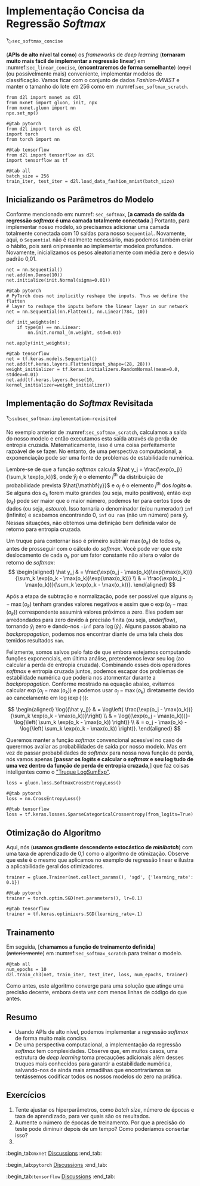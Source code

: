 # Implementação Concisa da Regressão *Softmax*
:label:`sec_softmax_concise`



(**APIs de alto nível tal como**)
os *frameworks* de *deep learning*
(**tornaram muito mais fácil de implementar a regressão linear**)
em :numref:`sec_linear_concise`,
(**encontraremos de forma semelhante**) (~~aqui~~) (ou possivelmente mais)
conveniente, implementar modelos de classificação. Vamos ficar com o conjunto de dados *Fashion-MNIST*
e manter o tamanho do lote em 256 como em :numref:`sec_softmax_scratch`.

```{.python .input}
from d2l import mxnet as d2l
from mxnet import gluon, init, npx
from mxnet.gluon import nn
npx.set_np()
```

```{.python .input}
#@tab pytorch
from d2l import torch as d2l
import torch
from torch import nn
```

```{.python .input}
#@tab tensorflow
from d2l import tensorflow as d2l
import tensorflow as tf
```

```{.python .input}
#@tab all
batch_size = 256
train_iter, test_iter = d2l.load_data_fashion_mnist(batch_size)
```

## Inicializando os Parâmetros do Modelo

Conforme mencionado em: numref: `sec_softmax`,
[**a camada de saída da regressão *softmax*
é uma camada totalmente conectada.**]
Portanto, para implementar nosso modelo,
só precisamos adicionar uma camada totalmente conectada
com 10 saídas para nosso `Sequential`.
Novamente, aqui, o `Sequential` não é realmente necessário,
mas podemos também criar o hábito, pois será onipresente
ao implementar modelos profundos.
Novamente, inicializamos os pesos aleatoriamente
com média zero e desvio padrão 0,01.

```{.python .input}
net = nn.Sequential()
net.add(nn.Dense(10))
net.initialize(init.Normal(sigma=0.01))
```

```{.python .input}
#@tab pytorch
# PyTorch does not implicitly reshape the inputs. Thus we define the flatten
# layer to reshape the inputs before the linear layer in our network
net = nn.Sequential(nn.Flatten(), nn.Linear(784, 10))

def init_weights(m):
    if type(m) == nn.Linear:
        nn.init.normal_(m.weight, std=0.01)

net.apply(init_weights);
```

```{.python .input}
#@tab tensorflow
net = tf.keras.models.Sequential()
net.add(tf.keras.layers.Flatten(input_shape=(28, 28)))
weight_initializer = tf.keras.initializers.RandomNormal(mean=0.0, stddev=0.01)
net.add(tf.keras.layers.Dense(10, kernel_initializer=weight_initializer))
```

## Implementação do *Softmax* Revisitada
:label:`subsec_softmax-implementation-revisited`


No exemplo anterior de :numref:`sec_softmax_scratch`,
calculamos a saída do nosso modelo
e então executamos esta saída através da perda de entropia cruzada.
Matematicamente, isso é uma coisa perfeitamente razoável de se fazer.
No entanto, de uma perspectiva computacional,
a exponenciação pode ser uma fonte de problemas de estabilidade numérica.

Lembre-se de que a função *softmax* calcula
$\hat y_j = \frac{\exp(o_j)}{\sum_k \exp(o_k)}$,
onde $\hat y_j$ é o elemento $j^\mathrm{th}$ da distribuição de probabilidade prevista $\hat{\mathbf{y}}$
e $o_j$ é o elemento $j^\mathrm{th}$ dos *logits*
$\mathbf{o}$.
Se alguns dos $o_k$ forem muito grandes (ou seja, muito positivos),
então $\exp(o_k)$ pode ser maior que o maior número,
podemos ter para certos tipos de dados (ou seja, *estouro*).
Isso tornaria o denominador (e/ou numerador) `inf` (infinito)
e acabamos encontrando 0, `inf` ou` nan` (não um número) para $\hat y_j$.
Nessas situações, não obtemos uma definição bem definida
valor de retorno para entropia cruzada.


Um truque para contornar isso é primeiro subtrair $\max(o_k)$
de todos $o_k$ antes de prosseguir com o cálculo do *softmax*.
Você pode ver que este deslocamento de cada $o_k$ por um fator constante
não altera o valor de retorno de *softmax*:
$$
\begin{aligned}
\hat y_j & =  \frac{\exp(o_j - \max(o_k))\exp(\max(o_k))}{\sum_k \exp(o_k - \max(o_k))\exp(\max(o_k))} \\
& = \frac{\exp(o_j - \max(o_k))}{\sum_k \exp(o_k - \max(o_k))}.
\end{aligned}
$$



Após a etapa de subtração e normalização,
pode ser possível que alguns  $o_j - \max(o_k)$ tenham grandes valores negativos
e assim que o $\exp(o_j - \max(o_k))$ correspondente assumirá valores próximos a zero.
Eles podem ser arredondados para zero devido à precisão finita (ou seja, *underflow*),
tornando $\hat y_j$ zero e dando-nos `-inf` para $\log(\hat y_j)$.
Alguns passos abaixo na *backpropagation*,
podemos nos encontrar diante de uma tela cheia
dos temidos resultados `nan`.

Felizmente, somos salvos pelo fato de que
embora estejamos computando funções exponenciais,
em última análise, pretendemos levar seu log
(ao calcular a perda de entropia cruzada).
Combinando esses dois operadores
*softmax* e entropia cruzada juntos,
podemos escapar dos problemas de estabilidade numérica
que poderia nos atormentar durante a *backpropagation*.
Conforme mostrado na equação abaixo, evitamos calcular $\exp(o_j - \max(o_k))$
e podemos usar $o_j - \max(o_k)$ diretamente devido ao cancelamento em $\log(\exp(\cdot))$:

$$
\begin{aligned}
\log{(\hat y_j)} & = \log\left( \frac{\exp(o_j - \max(o_k))}{\sum_k \exp(o_k - \max(o_k))}\right) \\
& = \log{(\exp(o_j - \max(o_k)))}-\log{\left( \sum_k \exp(o_k - \max(o_k)) \right)} \\
& = o_j - \max(o_k) -\log{\left( \sum_k \exp(o_k - \max(o_k)) \right)}.
\end{aligned}
$$

Queremos manter a função *softmax* convencional acessível
no caso de querermos avaliar as probabilidades de saída por nosso modelo.
Mas em vez de passar probabilidades de *softmax* para nossa nova função de perda,
nós vamos apenas
[**passar os *logits* e calcular o *softmax* e seu log
tudo de uma vez dentro da função de perda de entropia cruzada,**]
que faz coisas inteligentes como o ["Truque LogSumExp"](https://en.wikipedia.org/wiki/LogSumExp).

```{.python .input}
loss = gluon.loss.SoftmaxCrossEntropyLoss()
```

```{.python .input}
#@tab pytorch
loss = nn.CrossEntropyLoss()
```

```{.python .input}
#@tab tensorflow
loss = tf.keras.losses.SparseCategoricalCrossentropy(from_logits=True)
```

## Otimização do Algoritmo

Aqui, nós (**usamos gradiente descendente estocástico de *minibatch***)
com uma taxa de aprendizado de 0,1 como o algoritmo de otimização.
Observe que este é o mesmo que aplicamos no exemplo de regressão linear
e ilustra a aplicabilidade geral dos otimizadores.

```{.python .input}
trainer = gluon.Trainer(net.collect_params(), 'sgd', {'learning_rate': 0.1})
```

```{.python .input}
#@tab pytorch
trainer = torch.optim.SGD(net.parameters(), lr=0.1)
```

```{.python .input}
#@tab tensorflow
trainer = tf.keras.optimizers.SGD(learning_rate=.1)
```

## Trainamento

Em seguida, [**chamamos a função de treinamento definida**] (~~anteriormente~~) em :numref:`sec_softmax_scratch` para treinar o modelo.

```{.python .input}
#@tab all
num_epochs = 10
d2l.train_ch3(net, train_iter, test_iter, loss, num_epochs, trainer)
```

Como antes, este algoritmo converge para uma solução
que atinge uma precisão decente,
embora desta vez com menos linhas de código do que antes.


## Resumo

* Usando APIs de alto nível, podemos implementar a regressão *softmax* de forma muito mais concisa.
* De uma perspectiva computacional, a implementação da regressão *softmax* tem complexidades. Observe que, em muitos casos, uma estrutura de *deep learning* toma precauções adicionais além desses truques mais conhecidos para garantir a estabilidade numérica, salvando-nos de ainda mais armadilhas que encontraríamos se tentássemos codificar todos os nossos modelos do zero na prática.

## Exercícios

1. Tente ajustar os hiperparâmetros, como *batch size*, número de épocas e taxa de aprendizado, para ver quais são os resultados.
2. Aumente o número de épocas de treinamento. Por que a precisão do teste pode diminuir depois de um tempo? Como poderíamos consertar isso?
3. 
:begin_tab:`mxnet`
[Discussions](https://discuss.d2l.ai/t/52)
:end_tab:

:begin_tab:`pytorch`
[Discussions](https://discuss.d2l.ai/t/53)
:end_tab:

:begin_tab:`tensorflow`
[Discussions](https://discuss.d2l.ai/t/260)
:end_tab:
<!--stackedit_data:
eyJoaXN0b3J5IjpbODcwNTQ4NzYzLC0xNzQ5MTUzMjIwLC0xNj
IyMTg2ODIyXX0=
-->